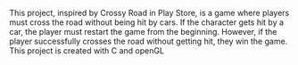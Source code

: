 This project, inspired by Crossy Road in Play Store, is a game where players must cross the road without being hit by cars. If the character gets hit by a car, the player must restart the game from the beginning. However, if the player successfully crosses the road without getting hit, they win the game. This project is created with C and openGL

